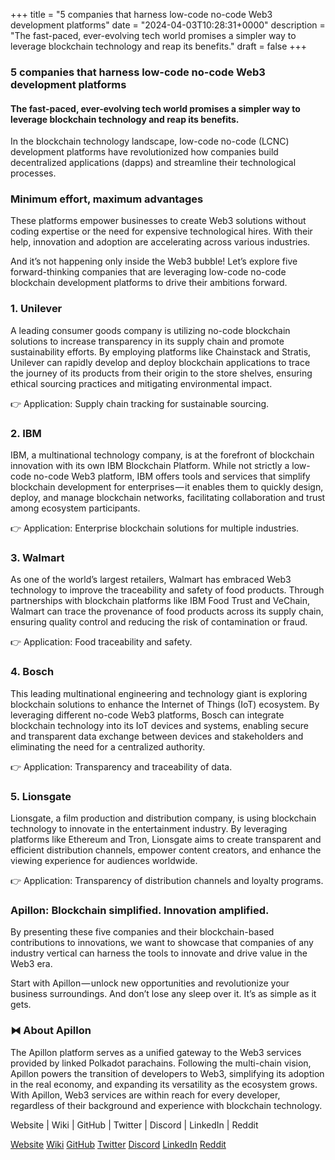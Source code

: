 +++
title = "5 companies that harness low-code no-code Web3 development platforms"
date = "2024-04-03T10:28:31+0000"
description = "The fast-paced, ever-evolving tech world promises a simpler way to leverage blockchain technology and reap its benefits."
draft = false
+++

### 5 companies that harness low-code no-code Web3 development platforms


#### The fast-paced, ever-evolving tech world promises a simpler way to leverage blockchain technology and reap its benefits.


In the blockchain technology landscape, low-code no-code (LCNC) development platforms have revolutionized how companies build decentralized applications (dapps) and streamline their technological processes.


### Minimum effort, maximum advantages


These platforms empower businesses to create Web3 solutions without coding expertise or the need for expensive technological hires. With their help, innovation and adoption are accelerating across various industries.


And it’s not happening only inside the Web3 bubble! Let’s explore five forward-thinking companies that are leveraging low-code no-code blockchain development platforms to drive their ambitions forward.


### 1. Unilever


A leading consumer goods company is utilizing no-code blockchain solutions to increase transparency in its supply chain and promote sustainability efforts. By employing platforms like Chainstack and Stratis, Unilever can rapidly develop and deploy blockchain applications to trace the journey of its products from their origin to the store shelves, ensuring ethical sourcing practices and mitigating environmental impact.


👉 Application: Supply chain tracking for sustainable sourcing.


### 2. IBM


IBM, a multinational technology company, is at the forefront of blockchain innovation with its own IBM Blockchain Platform. While not strictly a low-code no-code Web3 platform, IBM offers tools and services that simplify blockchain development for enterprises — it enables them to quickly design, deploy, and manage blockchain networks, facilitating collaboration and trust among ecosystem participants.


👉 Application: Enterprise blockchain solutions for multiple industries.


### 3. Walmart


As one of the world’s largest retailers, Walmart has embraced Web3 technology to improve the traceability and safety of food products. Through partnerships with blockchain platforms like IBM Food Trust and VeChain, Walmart can trace the provenance of food products across its supply chain, ensuring quality control and reducing the risk of contamination or fraud.


👉 Application: Food traceability and safety.


### 4. Bosch


This leading multinational engineering and technology giant is exploring blockchain solutions to enhance the Internet of Things (IoT) ecosystem. By leveraging different no-code Web3 platforms, Bosch can integrate blockchain technology into its IoT devices and systems, enabling secure and transparent data exchange between devices and stakeholders and eliminating the need for a centralized authority.


👉 Application: Transparency and traceability of data.


### 5. Lionsgate


Lionsgate, a film production and distribution company, is using blockchain technology to innovate in the entertainment industry. By leveraging platforms like Ethereum and Tron, Lionsgate aims to create transparent and efficient distribution channels, empower content creators, and enhance the viewing experience for audiences worldwide.


👉 Application: Transparency of distribution channels and loyalty programs.


### Apillon: Blockchain simplified. Innovation amplified.


By presenting these five companies and their blockchain-based contributions to innovations, we want to showcase that companies of any industry vertical can harness the tools to innovate and drive value in the Web3 era.


Start with Apillon — unlock new opportunities and revolutionize your business surroundings. And don’t lose any sleep over it. It’s as simple as it gets.


### ⧓ About Apillon


The Apillon platform serves as a unified gateway to the Web3 services provided by linked Polkadot parachains. Following the multi-chain vision, Apillon powers the transition of developers to Web3, simplifying its adoption in the real economy, and expanding its versatility as the ecosystem grows. With Apillon, Web3 services are within reach for every developer, regardless of their background and experience with blockchain technology.


Website | Wiki | GitHub | Twitter | Discord | LinkedIn | Reddit

[Website](https://apillon.io/)
[Wiki](https://wiki.apillon.io/)
[GitHub](https://github.com/Apillon-web3)
[Twitter](https://twitter.com/apillon)
[Discord](https://discord.gg/apillon)
[LinkedIn](https://www.linkedin.com/company/apillon/)
[Reddit](https://www.reddit.com/r/apillon/)